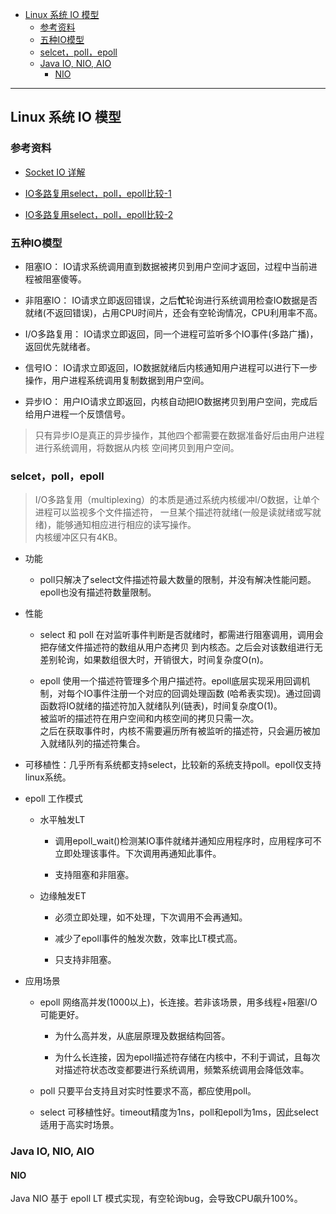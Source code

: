 
<!-- vim-markdown-toc GFM -->

- [Linux 系统 IO 模型](#linux-系统-io-模型)
  - [参考资料](#参考资料)
  - [五种IO模型](#五种io模型)
  - [selcet，poll，epoll](#selcetpollepoll)
  - [Java IO, NIO, AIO](#java-io-nio-aio)
    - [NIO](#nio)

<!-- vim-markdown-toc -->

---


## Linux 系统 IO 模型

### 参考资料
- [Socket IO 详解](https://github.com/CyC2018/CS-Notes/blob/master/notes/Socket.md)

- [IO多路复用select，poll，epoll比较-1](https://www.cnblogs.com/aspirant/p/9166944.html)

- [IO多路复用select，poll，epoll比较-2](https://www.jianshu.com/p/397449cadc9a)


### 五种IO模型

- 阻塞IO： IO请求系统调用直到数据被拷贝到用户空间才返回，过程中当前进程被阻塞傻等。

- 非阻塞IO： IO请求立即返回错误，之后**忙**轮询进行系统调用检查IO数据是否就绪(不返回错误)，占用CPU时间片，还会有空轮询情况，CPU利用率不高。

- I/O多路复用： IO请求立即返回，同一个进程可监听多个IO事件(多路广播)，返回优先就绪者。

- 信号IO： IO请求立即返回，IO数据就绪后内核通知用户进程可以进行下一步操作，用户进程系统调用复制数据到用户空间。

- 异步IO： 用户IO请求立即返回，内核自动把IO数据拷贝到用户空间，完成后给用户进程一个反馈信号。

> 只有异步IO是真正的异步操作，其他四个都需要在数据准备好后由用户进程进行系统调用，将数据从内核
  空间拷贝到用户空间。


### selcet，poll，epoll
> I/O多路复用（multiplexing）的本质是通过系统内核缓冲I/O数据，让单个进程可以监视多个文件描述符，
  一旦某个描述符就绪(一般是读就绪或写就绪)，能够通知相应进行相应的读写操作。  
  内核缓冲区只有4KB。

- 功能
  - poll只解决了select文件描述符最大数量的限制，并没有解决性能问题。epoll也没有描述符数量限制。

- 性能
  - select 和 poll 在对监听事件判断是否就绪时，都需进行阻塞调用，调用会把存储文件描述符的数组从用户态拷贝
    到内核态。之后会对该数组进行无差别轮询，如果数组很大时，开销很大，时间复杂度O(n)。

  - epoll 使用一个描述符管理多个用户描述符。epoll底层实现采用回调机制，对每个IO事件注册一个对应的回调处理函数
    (哈希表实现)。通过回调函数将IO就绪的描述符加入就绪队列(链表)，时间复杂度O(1)。  
    被监听的描述符在用户空间和内核空间的拷贝只需一次。  
    之后在获取事件时，内核不需要遍历所有被监听的描述符，只会遍历被加入就绪队列的描述符集合。

- 可移植性：几乎所有系统都支持select，比较新的系统支持poll。epoll仅支持linux系统。

- epoll 工作模式
  - 水平触发LT
    - 调用epoll_wait()检测某IO事件就绪并通知应用程序时，应用程序可不立即处理该事件。下次调用再通知此事件。

    - 支持阻塞和非阻塞。

  - 边缘触发ET
    - 必须立即处理，如不处理，下次调用不会再通知。  

    - 减少了epoll事件的触发次数，效率比LT模式高。

    - 只支持非阻塞。

  
- 应用场景
  - epoll   网络高并发(1000以上)，长连接。若非该场景，用多线程+阻塞I/O可能更好。
    - 为什么高并发，从底层原理及数据结构回答。

    - 为什么长连接，因为epoll描述符存储在内核中，不利于调试，且每次对描述符状态改变都要进行系统调用，频繁系统调用会降低效率。

  - poll    只要平台支持且对实时性要求不高，都应使用poll。

  - select  可移植性好。timeout精度为1ns，poll和epoll为1ms，因此select适用于高实时场景。


### Java IO, NIO, AIO

#### NIO 
Java NIO 基于 epoll LT 模式实现，有空轮询bug，会导致CPU飙升100%。


